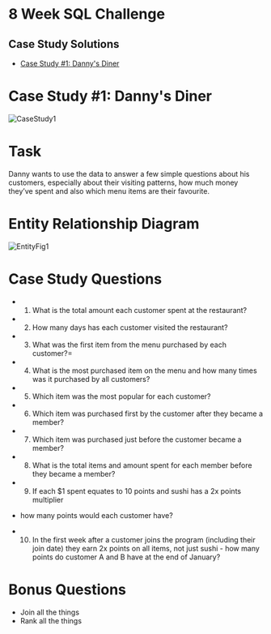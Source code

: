 # 8 Week SQL Challenge 

## Case Study Solutions
* [Case Study #1: Danny's Diner](https://github.com/chinniarchana/8-Week-SQL-Challenge/blob/main/Case%20Study%20%231%20Danny's%20Diner/Solution1.sql)

# Case Study #1: Danny's Diner
![CaseStudy1](https://user-images.githubusercontent.com/70010985/181068596-11cdfb30-5eb3-4882-b377-ba9ea9cb871f.png)


# Task

Danny wants to use the data to answer a few simple questions about his customers, especially about their visiting patterns, how much money they’ve spent and also which menu items are their favourite.

# Entity Relationship Diagram

![EntityFig1](https://user-images.githubusercontent.com/70010985/181067199-90912c62-1ac9-45ed-a029-166760e35f0b.JPG)

# Case Study Questions

* 1. What is the total amount each customer spent at the restaurant?
* 2. How many days has each customer visited the restaurant?
* 3. What was the first item from the menu purchased by each customer?=
* 4. What is the most purchased item on the menu and how many times was it purchased by all customers?
* 5. Which item was the most popular for each customer?
* 6. Which item was purchased first by the customer after they became a member?
* 7. Which item was purchased just before the customer became a member?
* 8. What is the total items and amount spent for each member before they became a member?
* 9. If each $1 spent equates to 10 points and sushi has a 2x points multiplier 

- how many points would each customer have?
* 10. In the first week after a customer joins the program (including their join date) 
they earn 2x points on all items, not just sushi - how many points do customer A and B have at the end of January?

# Bonus Questions
* Join all the things
* Rank all the things
